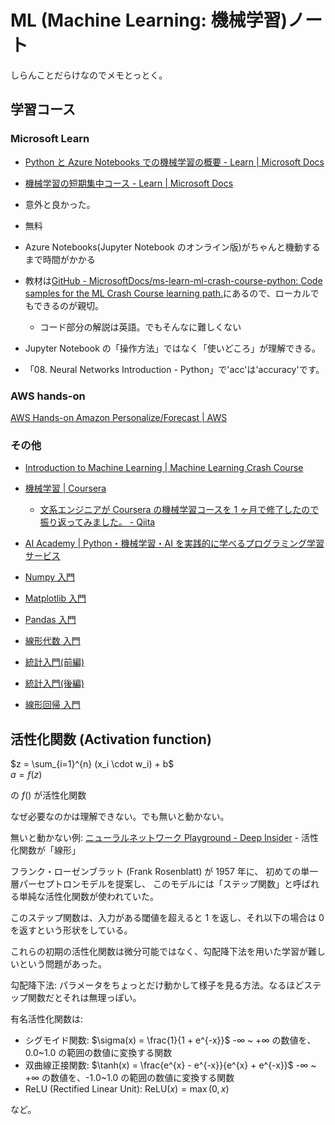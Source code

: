 # ML (Machine Learning: 機械学習)ノート

しらんことだらけなのでメモとっとく。

## 学習コース

### Microsoft Learn

- [Python と Azure Notebooks での機械学習の概要 - Learn | Microsoft Docs](https://docs.microsoft.com/ja-jp/learn/paths/intro-to-ml-with-python/)
- [機械学習の短期集中コース - Learn | Microsoft Docs](https://docs.microsoft.com/ja-jp/learn/paths/ml-crash-course/)

- 意外と良かった。
- 無料
- Azure Notebooks(Jupyter Notebook のオンライン版)がちゃんと機動するまで時間がかかる
- 教材は[GitHub - MicrosoftDocs/ms-learn-ml-crash-course-python: Code samples for the ML Crash Course learning path.](https://github.com/MicrosoftDocs/ms-learn-ml-crash-course-python)にあるので、ローカルでもできるのが親切。
  - コード部分の解説は英語。でもそんなに難しくない
- Jupyter Notebook の「操作方法」ではなく「使いどころ」が理解できる。
- 「08. Neural Networks Introduction - Python」で'acc'は'accuracy'です。

### AWS hands-on

[AWS Hands-on Amazon Personalize/Forecast | AWS](https://pages.awscloud.com/event_JAPAN_Hands-on-Amazon-Personalize-Forecast-2019.html?trk=aws_introduction_page)

### その他

- [Introduction to Machine Learning | Machine Learning Crash Course](https://developers.google.com/machine-learning/crash-course/ml-intro?hl=ja)

- [機械学習 | Coursera](https://ja.coursera.org/learn/machine-learning)
  - [文系エンジニアが Coursera の機械学習コースを 1 ヶ月で修了したので振り返ってみました。 - Qiita](https://qiita.com/poly_soft/items/0f7c09470af4ad5dbd39)
- [AI Academy | Python・機械学習・AI を実践的に学べるプログラミング学習サービス](https://aiacademy.jp/)

- [Numpy 入門](https://www.codexa.net/numpy/)
- [Matplotlib 入門](https://www.codexa.net/matplotlib/)
- [Pandas 入門](https://www.codexa.net/pandas/)
- [線形代数 入門](https://www.codexa.net/linear-basics-2/)
- [統計入門(前編)](https://www.codexa.net/statistics-for-machine-learning-first/)
- [統計入門(後編)](https://www.codexa.net/statistics-for-machine-learning-second/)
- [線形回帰 入門](https://www.codexa.net/linear-regression-for-beginner/)

## 活性化関数 (Activation function)

$z = \sum_{i=1}^{n} (x_i \cdot w_i) + b$  
$a = f(z)$

の $f()$ が活性化関数

なぜ必要なのかは理解できない。でも無いと動かない。

無いと動かない例: [ニューラルネットワーク Playground - Deep Insider](https://deepinsider.github.io/playground/#activation=linear&activspacer=false&loss=mse&batchSize=10&batchFull=false&dataset=gauss&regDataset=reg-plane&learningRate=0.03&regularizationRate=0&noise=0&networkShape=4,2&seed=0.34347&showTrainData=true&showValidationData=false&showTestData=true&discretize=false&percTrainData=50&x=true&y=true&xTimesY=false&xSquared=false&ySquared=false&sinX=false&sinY=false&problem=classification&initOrigin=false&hideText=false) - 活性化関数が「線形」

フランク・ローゼンブラット (Frank Rosenblatt) が 1957 年に、
初めての単一層パーセプトロンモデルを提案し、
このモデルには「ステップ関数」と呼ばれる単純な活性化関数が使われていた。

このステップ関数は、入力がある閾値を超えると 1 を返し、それ以下の場合は 0 を返すという形状をしている。

これらの初期の活性化関数は微分可能ではなく、勾配降下法を用いた学習が難しいという問題があった。

勾配降下法: パラメータをちょっとだけ動かして様子を見る方法。なるほどステップ関数だとそれは無理っぽい。

有名活性化関数は:

- シグモイド関数: $\sigma(x) = \frac{1}{1 + e^{-x}}$ -∞ ~ +∞ の数値を、0.0~1.0 の範囲の数値に変換する関数
- 双曲線正接関数: $\tanh(x) = \frac{e^{x} - e^{-x}}{e^{x} + e^{-x}}$ -∞ ~ +∞ の数値を、-1.0~1.0 の範囲の数値に変換する関数
- ReLU (Rectified Linear Unit): $\text{ReLU}(x) = \max(0, x)$

など。
